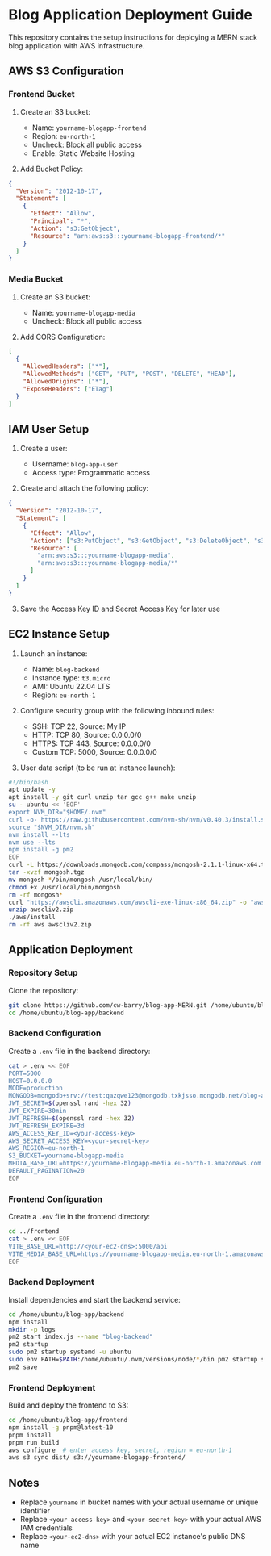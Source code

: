 # Blog Application Deployment Guide

This repository contains the setup instructions for deploying a MERN stack blog application with AWS infrastructure.

## AWS S3 Configuration

### Frontend Bucket

1. Create an S3 bucket:
   - Name: `yourname-blogapp-frontend`
   - Region: `eu-north-1`
   - Uncheck: Block all public access
   - Enable: Static Website Hosting

2. Add Bucket Policy:
```json
{
  "Version": "2012-10-17",
  "Statement": [
    {
      "Effect": "Allow",
      "Principal": "*",
      "Action": "s3:GetObject",
      "Resource": "arn:aws:s3:::yourname-blogapp-frontend/*"
    }
  ]
}
```

### Media Bucket

1. Create an S3 bucket:
   - Name: `yourname-blogapp-media`
   - Uncheck: Block all public access

2. Add CORS Configuration:
```json
[
  {
    "AllowedHeaders": ["*"],
    "AllowedMethods": ["GET", "PUT", "POST", "DELETE", "HEAD"],
    "AllowedOrigins": ["*"],
    "ExposeHeaders": ["ETag"]
  }
]
```

## IAM User Setup

1. Create a user:
   - Username: `blog-app-user`
   - Access type: Programmatic access

2. Create and attach the following policy:
```json
{
  "Version": "2012-10-17",
  "Statement": [
    {
      "Effect": "Allow",
      "Action": ["s3:PutObject", "s3:GetObject", "s3:DeleteObject", "s3:ListBucket"],
      "Resource": [
        "arn:aws:s3:::yourname-blogapp-media",
        "arn:aws:s3:::yourname-blogapp-media/*"
      ]
    }
  ]
}
```

3. Save the Access Key ID and Secret Access Key for later use

## EC2 Instance Setup

1. Launch an instance:
   - Name: `blog-backend`
   - Instance type: `t3.micro`
   - AMI: Ubuntu 22.04 LTS
   - Region: `eu-north-1`

2. Configure security group with the following inbound rules:
   - SSH: TCP 22, Source: My IP
   - HTTP: TCP 80, Source: 0.0.0.0/0
   - HTTPS: TCP 443, Source: 0.0.0.0/0
   - Custom TCP: 5000, Source: 0.0.0.0/0

3. User data script (to be run at instance launch):
```bash
#!/bin/bash
apt update -y
apt install -y git curl unzip tar gcc g++ make unzip
su - ubuntu << 'EOF'
export NVM_DIR="$HOME/.nvm"
curl -o- https://raw.githubusercontent.com/nvm-sh/nvm/v0.40.3/install.sh | bash
source "$NVM_DIR/nvm.sh"
nvm install --lts
nvm use --lts
npm install -g pm2
EOF
curl -L https://downloads.mongodb.com/compass/mongosh-2.1.1-linux-x64.tgz -o mongosh.tgz
tar -xvzf mongosh.tgz
mv mongosh-*/bin/mongosh /usr/local/bin/
chmod +x /usr/local/bin/mongosh
rm -rf mongosh*
curl "https://awscli.amazonaws.com/awscli-exe-linux-x86_64.zip" -o "awscliv2.zip"
unzip awscliv2.zip
./aws/install
rm -rf aws awscliv2.zip
```

## Application Deployment

### Repository Setup

Clone the repository:
```bash
git clone https://github.com/cw-barry/blog-app-MERN.git /home/ubuntu/blog-app
cd /home/ubuntu/blog-app/backend
```

### Backend Configuration

Create a `.env` file in the backend directory:
```bash
cat > .env << EOF
PORT=5000
HOST=0.0.0.0
MODE=production
MONGODB=mongodb+srv://test:qazqwe123@mongodb.txkjsso.mongodb.net/blog-app
JWT_SECRET=$(openssl rand -hex 32)
JWT_EXPIRE=30min
JWT_REFRESH=$(openssl rand -hex 32)
JWT_REFRESH_EXPIRE=3d
AWS_ACCESS_KEY_ID=<your-access-key>
AWS_SECRET_ACCESS_KEY=<your-secret-key>
AWS_REGION=eu-north-1
S3_BUCKET=yourname-blogapp-media
MEDIA_BASE_URL=https://yourname-blogapp-media.eu-north-1.amazonaws.com
DEFAULT_PAGINATION=20
EOF
```

### Frontend Configuration

Create a `.env` file in the frontend directory:
```bash
cd ../frontend
cat > .env << EOF
VITE_BASE_URL=http://<your-ec2-dns>:5000/api
VITE_MEDIA_BASE_URL=https://yourname-blogapp-media.eu-north-1.amazonaws.com
EOF
```

### Backend Deployment

Install dependencies and start the backend service:
```bash
cd /home/ubuntu/blog-app/backend
npm install
mkdir -p logs
pm2 start index.js --name "blog-backend"
pm2 startup
sudo pm2 startup systemd -u ubuntu
sudo env PATH=$PATH:/home/ubuntu/.nvm/versions/node/*/bin pm2 startup systemd -u ubuntu --hp /home/ubuntu
pm2 save
```

### Frontend Deployment

Build and deploy the frontend to S3:
```bash
cd /home/ubuntu/blog-app/frontend
npm install -g pnpm@latest-10
pnpm install
pnpm run build
aws configure  # enter access key, secret, region = eu-north-1
aws s3 sync dist/ s3://yourname-blogapp-frontend/
```

## Notes

- Replace `yourname` in bucket names with your actual username or unique identifier
- Replace `<your-access-key>` and `<your-secret-key>` with your actual AWS IAM credentials
- Replace `<your-ec2-dns>` with your actual EC2 instance's public DNS name